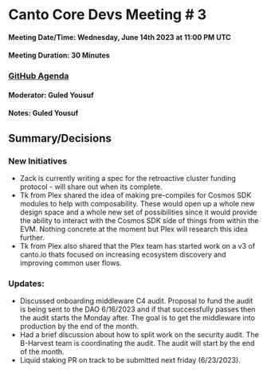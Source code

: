 # Canto Core Devs Meeting # 3

#### Meeting Date/Time: Wednesday, June 14th 2023 at 11:00 PM UTC

#### Meeting Duration: 30 Minutes

### [GitHub Agenda](https://github.com/Canto-Network/pm/issues/3)

#### Moderator: Guled Yousuf

#### Notes: Guled Yousuf


## Summary/Decisions

### New Initiatives
  - Zack is currently writing a spec for the retroactive cluster funding protocol - will share out when its complete.
  - Tk from Plex shared the idea of making pre-compiles for Cosmos SDK modules to help with composability. These would open up a whole new design space and a whole new set of possibilities since it would provide the ability to interact with the Cosmos SDK side of things from within the EVM. Nothing concrete at the moment but Plex will research this idea further.
  - Tk from Plex also shared that the Plex team has started work on a v3 of canto.io thats focused on increasing ecosystem discovery and improving common user flows.
### Updates:
  - Discussed onboarding middleware C4 audit. Proposal to fund the audit is being sent to the DAO 6/16/2023 and if that successfully passes then the audit starts the Monday after. The goal is to get the middleware into production by the end of the month.
  - Had a brief discussion about how to split work on the security audit. The B-Harvest team is coordinating the audit. The audit will start by the end of the month.
  - Liquid staking PR on track to be submitted next friday (6/23/2023).

